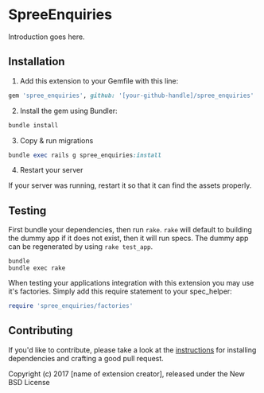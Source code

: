 SpreeEnquiries
==============

Introduction goes here.

## Installation

1. Add this extension to your Gemfile with this line:
  ```ruby
  gem 'spree_enquiries', github: '[your-github-handle]/spree_enquiries'
  ```

2. Install the gem using Bundler:
  ```ruby
  bundle install
  ```

3. Copy & run migrations
  ```ruby
  bundle exec rails g spree_enquiries:install
  ```

4. Restart your server

  If your server was running, restart it so that it can find the assets properly.

## Testing

First bundle your dependencies, then run `rake`. `rake` will default to building the dummy app if it does not exist, then it will run specs. The dummy app can be regenerated by using `rake test_app`.

```shell
bundle
bundle exec rake
```

When testing your applications integration with this extension you may use it's factories.
Simply add this require statement to your spec_helper:

```ruby
require 'spree_enquiries/factories'
```


## Contributing

If you'd like to contribute, please take a look at the
[instructions](CONTRIBUTING.md) for installing dependencies and crafting a good
pull request.

Copyright (c) 2017 [name of extension creator], released under the New BSD License
